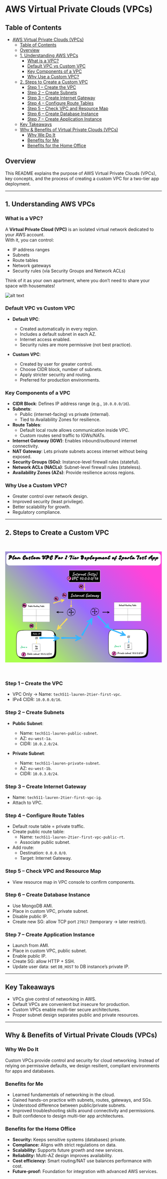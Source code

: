 # AWS Virtual Private Clouds (VPCs)

## Table of Contents
- [AWS Virtual Private Clouds (VPCs)](#aws-virtual-private-clouds-vpcs)
  - [Table of Contents](#table-of-contents)
  - [Overview](#overview)
  - [1. Understanding AWS VPCs](#1-understanding-aws-vpcs)
    - [What is a VPC?](#what-is-a-vpc)
    - [Default VPC vs Custom VPC](#default-vpc-vs-custom-vpc)
    - [Key Components of a VPC](#key-components-of-a-vpc)
    - [Why Use a Custom VPC?](#why-use-a-custom-vpc)
  - [2. Steps to Create a Custom VPC](#2-steps-to-create-a-custom-vpc)
    - [Step 1 – Create the VPC](#step-1--create-the-vpc)
    - [Step 2 – Create Subnets](#step-2--create-subnets)
    - [Step 3 – Create Internet Gateway](#step-3--create-internet-gateway)
    - [Step 4 – Configure Route Tables](#step-4--configure-route-tables)
    - [Step 5 – Check VPC and Resource Map](#step-5--check-vpc-and-resource-map)
    - [Step 6 – Create Database Instance](#step-6--create-database-instance)
    - [Step 7 – Create Application Instance](#step-7--create-application-instance)
  - [Key Takeaways](#key-takeaways)
  - [Why \& Benefits of Virtual Private Clouds (VPCs)](#why--benefits-of-virtual-private-clouds-vpcs)
    - [Why We Do It](#why-we-do-it)
    - [Benefits for Me](#benefits-for-me)
    - [Benefits for the Home Office](#benefits-for-the-home-office)

## Overview
This README explains the purpose of AWS Virtual Private Clouds (VPCs), key concepts, and the process of creating a custom VPC for a two-tier app deployment.  

---

## 1. Understanding AWS VPCs

### What is a VPC?
A **Virtual Private Cloud (VPC)** is an isolated virtual network dedicated to your AWS account.  
With it, you can control:  
- IP address ranges  
- Subnets  
- Route tables  
- Network gateways  
- Security rules (via Security Groups and Network ACLs)  

Think of it as your own apartment, where you don’t need to share your space with housemates!

![alt text](<../../images/Intro to AWC’s VPCs.png>)

### Default VPC vs Custom VPC
- **Default VPC**:  
  - Created automatically in every region.  
  - Includes a default subnet in each AZ.  
  - Internet access enabled.  
  - Security rules are more permissive (not best practice).  

- **Custom VPC**:  
  - Created by user for greater control.  
  - Choose CIDR block, number of subnets.  
  - Apply stricter security and routing.  
  - Preferred for production environments.  

### Key Components of a VPC
- **CIDR Block**: Defines IP address range (e.g., `10.0.0.0/16`).  
- **Subnets**:  
  - Public (internet-facing) vs private (internal).  
  - Tied to Availability Zones for resilience.  
- **Route Tables**:  
  - Default local route allows communication inside VPC.  
  - Custom routes send traffic to IGWs/NATs.  
- **Internet Gateway (IGW)**: Enables inbound/outbound internet connectivity.  
- **NAT Gateway**: Lets private subnets access internet without being exposed.  
- **Security Groups (SGs)**: Instance-level firewall rules (stateful).  
- **Network ACLs (NACLs)**: Subnet-level firewall rules (stateless).  
- **Availability Zones (AZs)**: Provide resilience across regions.  

### Why Use a Custom VPC?
- Greater control over network design.  
- Improved security (least privilege).  
- Better scalability for growth.  
- Regulatory compliance.  

---

## 2. Steps to Create a Custom VPC
<br>

![alt text](<../../images/Plan Custom VPC for 2-tier deployment of sparta test app.png>)

<br>

### Step 1 – Create the VPC
- VPC Only → Name: `tech511-lauren-2tier-first-vpc`.  
- IPv4 CIDR: `10.0.0.0/16`.  

### Step 2 – Create Subnets
- **Public Subnet**:  
  - Name: `tech511-lauren-public-subnet`.  
  - AZ: `eu-west-1a`.  
  - CIDR: `10.0.2.0/24`.  

- **Private Subnet**:  
  - Name: `tech511-lauren-private-subnet`.  
  - AZ: `eu-west-1b`.  
  - CIDR: `10.0.3.0/24`.  

### Step 3 – Create Internet Gateway
- Name: `tech511-lauren-2tier-first-vpc-ig`.  
- Attach to VPC.  

### Step 4 – Configure Route Tables
- Default route table = private traffic.  
- Create public route table:  
  - Name: `tech511-lauren-2tier-first-vpc-public-rt`.  
  - Associate public subnet.  
- Add route:  
  - Destination: `0.0.0.0/0`.  
  - Target: Internet Gateway.  

### Step 5 – Check VPC and Resource Map
- View resource map in VPC console to confirm components.  

### Step 6 – Create Database Instance
- Use MongoDB AMI.  
- Place in custom VPC, private subnet.  
- Disable public IP.  
- Create new SG: allow TCP port `27017` (temporary → later restrict).  

### Step 7 – Create Application Instance
- Launch from AMI.  
- Place in custom VPC, public subnet.  
- Enable public IP.  
- Create SG: allow HTTP + SSH.  
- Update user data: set `DB_HOST` to DB instance’s private IP.  

---

## Key Takeaways
- VPCs give control of networking in AWS.  
- Default VPCs are convenient but insecure for production.  
- Custom VPCs enable multi-tier secure architectures.  
- Proper subnet design separates public and private resources.  

---

## Why & Benefits of Virtual Private Clouds (VPCs)

### Why We Do It
Custom VPCs provide control and security for cloud networking. Instead of relying on permissive defaults, we design resilient, compliant environments for apps and databases.  

### Benefits for Me
- Learned fundamentals of networking in the cloud.  
- Gained hands-on practice with subnets, routes, gateways, and SGs.  
- Understood difference between public/private subnets.  
- Improved troubleshooting skills around connectivity and permissions.  
- Built confidence to design multi-tier app architectures.  

### Benefits for the Home Office
- **Security:** Keeps sensitive systems (databases) private.  
- **Compliance:** Aligns with strict regulations on data.  
- **Scalability:** Supports future growth and new services.  
- **Reliability:** Multi-AZ design improves availability.  
- **Cost efficiency:** Smart routing/NAT use balances performance with cost.  
- **Future-proof:** Foundation for integration with advanced AWS services.  
